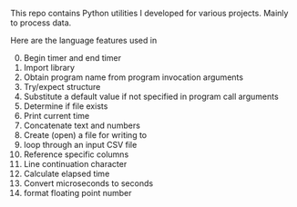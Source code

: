 This repo contains Python utilities I developed for various projects.
Mainly to process data.

Here are the language features used in 

0. Begin timer and end timer
0. Import library
0. Obtain program name from program invocation arguments
1. Try/expect structure
2. Substitute a default value if not specified in program call arguments
0. Determine if file exists
1. Print current time
2. Concatenate text and numbers
3. Create (open) a file for writing to
4. loop through an input CSV file
5. Reference specific columns
0. Line continuation character
6. Calculate elapsed time
0. Convert microseconds to seconds
1. format floating point number
